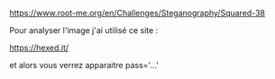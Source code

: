 https://www.root-me.org/en/Challenges/Steganography/Squared-38

Pour analyser l'image j'ai utilisé ce site :

https://hexed.it/

et alors vous verrez apparaitre pass='...'
